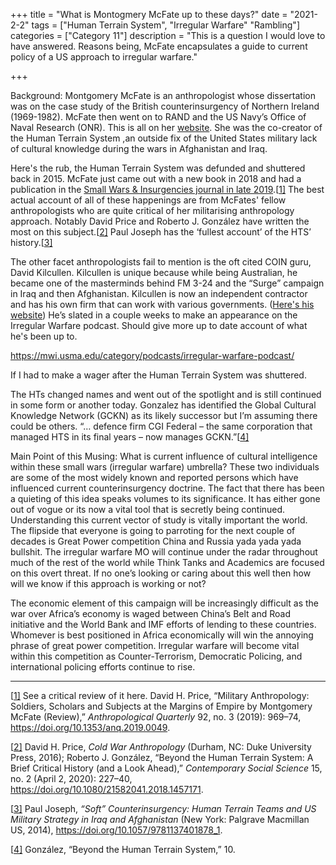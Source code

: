 +++
title = "What is Montogmery McFate up to these days?"
date = "2021-2-2"
tags = ["Human Terrain System", "Irregular Warfare" "Rambling"]
categories = ["Category 11"]
description = "This is a question I would love to have answered. Reasons being, McFate encapsulates a guide to current policy of a US approach to irregular warfare."

+++

Background: Montgomery McFate is an anthropologist whose dissertation was on the case study of the British counterinsurgency of Northern Ireland (1969-1982). McFate then went on to RAND and the US Navy’s Office of Naval Research (ONR). This is all on her [website](https://www.montgomerymcfate.com). She was the co-creator of the Human Terrain System ,an outside fix of the United States military lack of cultural knowledge during the wars in Afghanistan and Iraq. 

 Here's the rub, the Human Terrain System was defunded and shuttered back in 2015. McFate just came out with a new book in 2018 and had a publication in the [Small Wars & Insurgencies journal in late 2019](https://www.tandfonline.com/doi/abs/10.1080/09592318.2020.1714845).[[1\]](#_ftn1) The best actual account of all of these happenings are from McFates' fellow anthropologists who are quite critical of her militarising anthropology approach. Notably David Price and Roberto J. González have written the most on this subject.[[2\]](#_ftn2) Paul Joseph has the ‘fullest account’ of the HTS’ history.[[3\]](#_ftn3) 

 The other facet anthropologists fail to mention is the oft cited COIN guru, David Kilcullen. Kilcullen is unique because while being Australian, he became one of the masterminds behind FM 3-24 and the “Surge” campaign in Iraq and then Afghanistan. Kilcullen is now an independent contractor and has his own firm that can work with various governments. ([Here's his website](http://www.kilcullenstrategic.com/blog/)) He’s slated in a couple weeks to make an appearance on the Irregular Warfare podcast. Should give more up to date account of what he's been up to.

 https://mwi.usma.edu/category/podcasts/irregular-warfare-podcast/ 

 If I had to make a wager after the Human Terrain System was shuttered.

The HTs changed names and went out of the spotlight and is still continued in some form or another today. Gonzalez has identified the Global Cultural Knowledge Network (GCKN) as its likely successor but I’m assuming there could be others. “… defence firm CGI Federal – the same corporation that managed HTS in its final years – now manages GCKN.”[[4\]](#_ftn4)

Main Point of this Musing: What is current influence of cultural intelligence within these small wars (irregular warfare) umbrella? These two individuals are some of the most widely known and reported persons which have influenced current counterinsurgency doctrine. The fact that there has been a quieting of this idea speaks volumes to its significance. It has either gone out of vogue or its now a vital tool that is secretly being continued. Understanding this current vector of study is vitally important the world. The flipside that everyone is going to parroting for the next couple of decades is Great Power competition China and Russia yada yada yada bullshit. The irregular warfare MO will continue under the radar throughout much of the rest of the world while Think Tanks and Academics are focused on this overt threat. If no one’s looking or caring about this well then how will we know if this approach is working or not? 

 The economic element of this campaign will be increasingly difficult as the war over Africa’s economy is waged between China’s Belt and Road initiative and the World Bank and IMF efforts of lending to these countries. Whomever is best positioned in Africa economically will win the annoying phrase of great power competition. Irregular warfare will become vital within this competition as Counter-Terrorism, Democratic Policing, and international policing efforts continue to rise. 



------

[[1\]](#_ftnref1) See a critical review of it here. David H. Price, “Military Anthropology: Soldiers, Scholars and Subjects at the Margins of Empire by Montgomery McFate (Review),” *Anthropological Quarterly* 92, no. 3 (2019): 969–74, https://doi.org/10.1353/anq.2019.0049.

[[2\]](#_ftnref2) David H. Price, *Cold War Anthropology* (Durham, NC: Duke University Press, 2016); Roberto J. González, “Beyond the Human Terrain System: A Brief Critical History (and a Look Ahead),” *Contemporary Social Science* 15, no. 2 (April 2, 2020): 227–40, https://doi.org/10.1080/21582041.2018.1457171.

[[3\]](#_ftnref3) Paul Joseph, *“Soft” Counterinsurgency: Human Terrain Teams and US Military Strategy in Iraq and Afghanistan* (New York: Palgrave Macmillan US, 2014), https://doi.org/10.1057/9781137401878_1.

[[4\]](#_ftnref4) González, “Beyond the Human Terrain System,” 10.